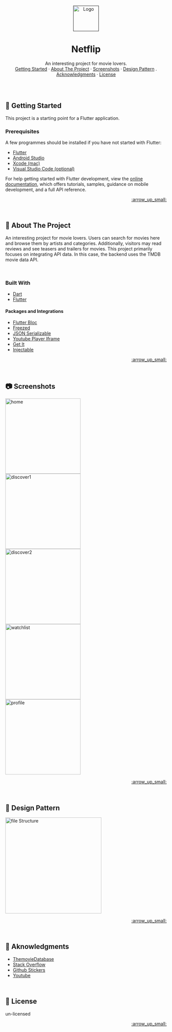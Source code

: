 <div id="top"></div>

<br /><br />

<div align="center">
  <a href="">
    <img src="screenshots/github.png" alt="Logo" width="80" height="80">
  </a>

  # Netflip
  
  <p align="center">
  An interesting project for movie lovers. 
    <br />
    <a href="#getting_started">Getting Started</a>
    ·
    <a href="#about_project">About The Project</a>
    ·
    <a href="#screenshots">Screenshots</a>
    ·
    <a href="#design_pattern">Design Pattern</a>
    .
    <a href="#acknowledgments">Acknowledgments</a>
    ·
    <a href="#license">License</a>
  </p>
</div>
<br />


<br />
<!-- GETTING STARTED -->
<div id="getting_started"></div>

## :rocket: Getting Started

This project is a starting point for a Flutter application.

### Prerequisites

A few programmes should be installed if you have not started with Flutter:

- [Flutter](https://docs.flutter.dev/get-started/install)
- [Android Studio](https://developer.android.com/studio)
- [Xcode (mac)](https://developer.apple.com/xcode/resources/)
- [Visual Studio Code (optional)](https://code.visualstudio.com/Download)

For help getting started with Flutter development, view the
[online documentation](https://docs.flutter.dev/), which offers tutorials,
samples, guidance on mobile development, and a full API reference.

<p align="right"><a href="#top"> :arrow_up_small: </a></p>

<br />
<!-- ABOUT THE PROJECT -->
<div id="about_project"></div>

## :blue_book: About The Project

An interesting project for movie lovers. Users can search for movies here and browse them by artists and categories. Additionally, visitors may read reviews and see teasers and trailers for movies.
This project primarily focuses on integrating API data. In this case, the backend uses the TMDB movie data API.

<br />

### Built With

- [Dart](https://dart.dev/guides)
- [Flutter](https://docs.flutter.dev/get-started/codelab)

#### Packages and Integrations

- [Flutter Bloc](https://pub.dev/packages/flutter_bloc)
- [Freezed](https://pub.dev/packages/freezed) 
- [JSON Serializable](https://pub.dev/packages/json_serializable) 
- [Youtube Player Iframe](https://pub.dev/packages/youtube_player_iframe)
- [Get It](https://pub.dev/packages/get_it) 
- [Injectable](https://pub.dev/packages/injectable) 


<p align="right"><a href="#top"> :arrow_up_small: </a></p>

<br />
<!-- SCREENSHOTS -->
<div id="screenshots"></div>

## :camera: Screenshots

<div style="display:grid">
    <img style="width: 235px" src="screenshots/home.jpg" alt="home" title="home">
    <img style="width: 235px" src="screenshots/discover1.jpg" alt="discover1" title="discover1">
    <img style="width: 235px" src="screenshots/discover2.jpg" alt="discover2" title="discover2">
    <img style="width: 235px" src="screenshots/watchlist.jpg" alt="watchlist" title="watchlist">
    <img style="width: 235px" src="screenshots/profile.jpg" alt="profile" title="profile">
</div>

<p align="right"><a href="#top"> :arrow_up_small: </a></p>

<br />
<!-- DESIGN PATTERN -->
<div id="design_pattern"></div>

## :open_file_folder: Design Pattern

<img style="width: 300px" src="screenshots/file_structure.png" alt="file Structure" title="file Structure">

<p align="right"><a href="#top"> :arrow_up_small: </a></p> 



<br />
<!-- ACKNOWLEDGMENTS -->
<div id="acknowledgments"></div>

## :smiling_face_with_three_hearts: Aknowledgments

- [ThemovieDatabase](https://www.themoviedb.org/)
- [Stack Overflow](https://stackoverflow.com/)
- [Github Stickers](https://github.com/ikatyang/emoji-cheat-sheet/blob/master/README.md)
- [Youtube](https://youtube.com)



<br />
<!-- LICENSE -->
<div id="license"></div>

## :page_with_curl: License

un-licensed

<p align="right"><a href="#top"> :arrow_up_small: </a></p>
